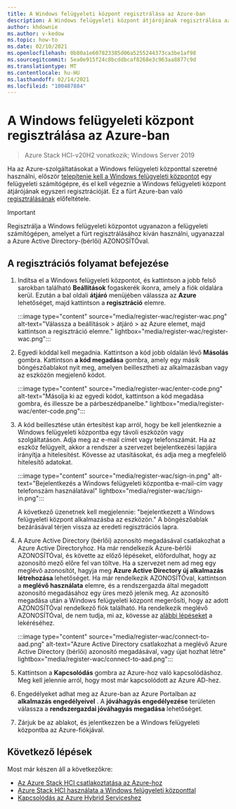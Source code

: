 ```yaml
---
title: A Windows felügyeleti központ regisztrálása az Azure-ban
description: A Windows felügyeleti központ átjárójának regisztrálása az Azure-ban.
author: khdownie
ms.author: v-kedow
ms.topic: how-to
ms.date: 02/10/2021
ms.openlocfilehash: 0b80a1e607823385d06a5255244373ca3be1af98
ms.sourcegitcommit: 5ea0e915f24c8bcddbcaf8268e3c963aa8877c9d
ms.translationtype: MT
ms.contentlocale: hu-HU
ms.lasthandoff: 02/14/2021
ms.locfileid: "100487884"
---
```

# <a name="register-windows-admin-center-with-azure"></a>A Windows felügyeleti központ regisztrálása az Azure-ban

> Azure Stack HCI-v20H2 vonatkozik; Windows Server 2019

Ha az Azure-szolgáltatásokat a Windows felügyeleti központtal szeretné használni, először [telepítenie kell a Windows felügyeleti központot](/windows-server/manage/windows-admin-center/deploy/install) egy felügyeleti számítógépre, és el kell végeznie a Windows felügyeleti központ átjárójának egyszeri regisztrációját. Ez a fürt Azure-ban való [regisztrálásának](../deploy/register-with-azure.md) előfeltétele.

   > [!IMPORTANT]
   > Regisztrálja a Windows felügyeleti központot ugyanazon a felügyeleti számítógépen, amelyet a fürt regisztrálásához kíván használni, ugyanazzal a Azure Active Directory-(bérlői) AZONOSÍTÓval.

## <a name="complete-the-registration-process"></a>A regisztrációs folyamat befejezése

1. Indítsa el a Windows felügyeleti központot, és kattintson a jobb felső sarokban található **Beállítások** fogaskerék ikonra, amely a fiók oldalára kerül. Ezután a bal oldali **átjáró** menüjében válassza az **Azure** lehetőséget, majd kattintson a **regisztráció** elemre.

   :::image type="content" source="media/register-wac/register-wac.png" alt-text="Válassza a beállítások > átjáró > az Azure elemet, majd kattintson a regisztráció elemre." lightbox="media/register-wac/register-wac.png":::

2. Egyedi kóddal kell megadnia. Kattintson a kód jobb oldalán lévő **Másolás** gombra. Kattintson **a kód megadása** gombra, amely egy másik böngészőablakot nyit meg, amelyen beillesztheti az alkalmazásban vagy az eszközön megjelenő kódot.

   :::image type="content" source="media/register-wac/enter-code.png" alt-text="Másolja ki az egyedi kódot, kattintson a kód megadása gombra, és illessze be a párbeszédpanelbe." lightbox="media/register-wac/enter-code.png":::

3. A kód beillesztése után értesítést kap arról, hogy be kell jelentkeznie a Windows felügyeleti központba egy távoli eszközön vagy szolgáltatáson. Adja meg az e-mail címét vagy telefonszámát. Ha az eszköz felügyelt, akkor a rendszer a szervezet bejelentkezési lapjára irányítja a hitelesítést. Kövesse az utasításokat, és adja meg a megfelelő hitelesítő adatokat.

   :::image type="content" source="media/register-wac/sign-in.png" alt-text="Bejelentkezés a Windows felügyeleti központba e-mail-cím vagy telefonszám használatával" lightbox="media/register-wac/sign-in.png":::

   A következő üzenetnek kell megjelennie: "bejelentkezett a Windows felügyeleti központ alkalmazásba az eszközön." A böngészőablak bezárásával térjen vissza az eredeti regisztrációs lapra.

4. A Azure Active Directory (bérlői) azonosító megadásával csatlakozhat a Azure Active Directoryhoz. Ha már rendelkezik Azure-bérlői AZONOSÍTÓval, és követte az előző lépéseket, előfordulhat, hogy az azonosító mező előre fel van töltve. Ha a szervezet nem ad meg egy meglévő azonosítót, hagyja meg **Azure Active Directory új alkalmazás** **létrehozása** lehetőséget. Ha már rendelkezik AZONOSÍTÓval, kattintson a **meglévő használata** elemre, és a rendszergazda által megadott azonosító megadásához egy üres mező jelenik meg. Az azonosító megadása után a Windows felügyeleti központ megerősíti, hogy az adott AZONOSÍTÓval rendelkező fiók található. Ha rendelkezik meglévő AZONOSÍTÓval, de nem tudja, mi az, kövesse az [alábbi lépéseket](/azure/active-directory/develop/howto-create-service-principal-portal#get-values-for-signing-in) a lekéréséhez.

   :::image type="content" source="media/register-wac/connect-to-aad.png" alt-text="Azure Active Directory csatlakozhat a meglévő Azure Active Directory (bérlői) azonosító megadásával, vagy újat hozhat létre" lightbox="media/register-wac/connect-to-aad.png":::

5. Kattintson a **Kapcsolódás** gombra az Azure-hoz való kapcsolódáshoz. Meg kell jelennie arról, hogy most már kapcsolódott az Azure AD-hez.

6. Engedélyeket adhat meg az Azure-ban az Azure Portalban az **alkalmazás engedélyeivel** . A **jóváhagyás engedélyezése** területen válassza a **rendszergazdai jóváhagyás megadása** lehetőséget.

7. Zárjuk be az ablakot, és jelentkezzen be a Windows felügyeleti központba az Azure-fiókjával.

## <a name="next-steps"></a>Következő lépések

Most már készen áll a következőkre:

- [Az Azure Stack HCI csatlakoztatása az Azure-hoz](../deploy/register-with-azure.md)
- [Azure Stack HCI használata a Windows felügyeleti központtal](../get-started.md)
- [Kapcsolódás az Azure Hybrid Serviceshez](/windows-server/manage/windows-admin-center/azure/)